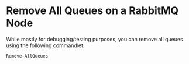 [title]: # (RabbitMq Queue Removal)
[tags]: # (rabbitmq,queue,remove)
[priority]: # (1)

# Remove All Queues on a RabbitMQ Node

While mostly for debugging/testing purposes, you can remove all queues using the following commandlet:

```powershell
Remove-AllQueues
```
